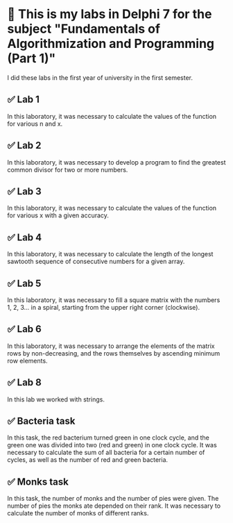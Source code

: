 # :pushpin: This is my labs in Delphi 7 for the subject "Fundamentals of Algorithmization and Programming (Part 1)"

I did these labs in the first year of university in the first semester.

## :white_check_mark: Lab 1
In this laboratory, it was necessary to calculate the values of the function for various n and x.

## :white_check_mark: Lab 2
In this laboratory, it was necessary to develop a program to find the greatest common divisor for two or more numbers.

## :white_check_mark: Lab 3
In this laboratory, it was necessary to calculate the values of the function for various x with a given accuracy.

## :white_check_mark: Lab 4
In this laboratory, it was necessary to calculate the length of the longest sawtooth sequence of consecutive numbers for a given array.

## :white_check_mark: Lab 5
In this laboratory, it was necessary to fill a square matrix with the numbers 1, 2, 3... in a spiral, starting from the upper right corner (clockwise).

## :white_check_mark: Lab 6
In this laboratory, it was necessary to arrange the elements of the matrix rows by non-decreasing, and the rows themselves by ascending minimum row elements.

## :white_check_mark: Lab 8
In this lab we worked with strings.

## :white_check_mark: Bacteria task
In this task, the red bacterium turned green in one clock cycle, and the green one was divided into two (red and green) in one clock cycle. It was necessary to calculate the sum of all bacteria for a certain number of cycles, as well as the number of red and green bacteria.

## :white_check_mark: Monks task
In this task, the number of monks and the number of pies were given. The number of pies the monks ate depended on their rank. It was necessary to calculate the number of monks of different ranks.
